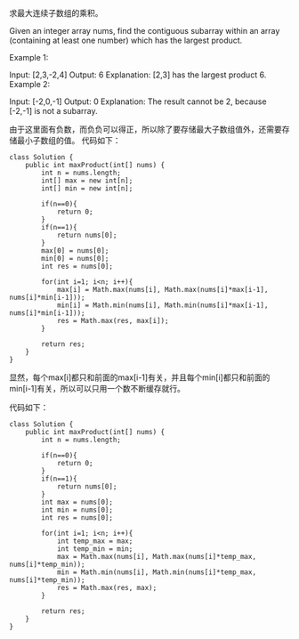 求最大连续子数组的乘积。

Given an integer array nums, find the contiguous subarray within an array (containing at least one number) which has the largest product.

Example 1:

Input: [2,3,-2,4]
Output: 6
Explanation: [2,3] has the largest product 6.
Example 2:

Input: [-2,0,-1]
Output: 0
Explanation: The result cannot be 2, because [-2,-1] is not a subarray.

由于这里面有负数，而负负可以得正，所以除了要存储最大子数组值外，还需要存储最小子数组的值。
代码如下：
```
class Solution {
    public int maxProduct(int[] nums) {
        int n = nums.length;
        int[] max = new int[n];
        int[] min = new int[n];
        
        if(n==0){
            return 0;
        }
        if(n==1){
            return nums[0];
        }
        max[0] = nums[0];
        min[0] = nums[0];
        int res = nums[0];
        
        for(int i=1; i<n; i++){
            max[i] = Math.max(nums[i], Math.max(nums[i]*max[i-1], nums[i]*min[i-1]));
            min[i] = Math.min(nums[i], Math.min(nums[i]*max[i-1], nums[i]*min[i-1]));
            res = Math.max(res, max[i]);
        }
        
        return res;
    }
}
```

显然，每个max[i]都只和前面的max[i-1]有关，并且每个min[i]都只和前面的min[i-1]有关，所以可以只用一个数不断缓存就行。

代码如下：
```
class Solution {
    public int maxProduct(int[] nums) {
        int n = nums.length;
        
        if(n==0){
            return 0;
        }
        if(n==1){
            return nums[0];
        }
        int max = nums[0];
        int min = nums[0];
        int res = nums[0];
        
        for(int i=1; i<n; i++){
            int temp_max = max;
            int temp_min = min;
            max = Math.max(nums[i], Math.max(nums[i]*temp_max, nums[i]*temp_min));
            min = Math.min(nums[i], Math.min(nums[i]*temp_max, nums[i]*temp_min));
            res = Math.max(res, max);
        }
        
        return res;
    }
}
```

